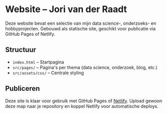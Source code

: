 # Website – Jori van der Raadt

Deze website bevat een selectie van mijn data science-, onderzoeks- en hobbyprojecten. Gebouwd als statische site, geschikt voor publicatie via GitHub Pages of Netlify.

## Structuur

- `index.html` – Startpagina
- `src/pages/` – Pagina's per thema (data science, onderzoek, blog, etc.)
- `src/assets/css/` – Centrale styling

## Publiceren

Deze site is klaar voor gebruik met GitHub Pages of [Netlify](https://www.netlify.com/). Upload gewoon deze map naar je repository en koppel Netlify voor automatische deploys.
